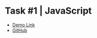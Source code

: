 # Task #1 | JavaScript

- [Demo Link](https://oleksusov.github.io/javascript_notes-application/)
- [GitHub](https://github.com/oleksusov/javascript_notes-application/tree/develop)
